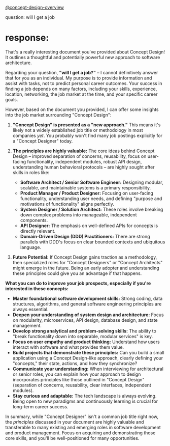 [@concept-design-overview](../background/concept-design-overview.md)

question: will I get a job
# response:

That's a really interesting document you've provided about Concept Design! It outlines a thoughtful and potentially powerful new approach to software architecture.

Regarding your question, **"will I get a job?"** – I cannot definitively answer that for you as an individual. My purpose is to provide information and assist with tasks, not to predict personal career outcomes. Your success in finding a job depends on many factors, including your skills, experience, location, networking, the job market at the time, and your specific career goals.

However, based on the document you provided, I can offer some insights into the job market surrounding "Concept Design":

1.  **"Concept Design" is presented as a "new approach."** This means it's likely not a widely established job title or methodology in most companies *yet*. You probably won't find many job postings explicitly for a "Concept Designer" today.

2.  **The principles are highly valuable:** The core ideas behind Concept Design – improved separation of concerns, reusability, focus on user-facing functionality, independent modules, robust API design, understanding human behavioral protocols – are highly sought after skills in roles like:
    *   **Software Architect / Senior Software Engineer:** Designing modular, scalable, and maintainable systems is a primary responsibility.
    *   **Product Manager / Product Designer:** Focusing on user-facing functionality, understanding user needs, and defining "purpose and motivations of functionality" aligns perfectly.
    *   **System Designer / Solution Architect:** These roles involve breaking down complex problems into manageable, independent components.
    *   **API Designer:** The emphasis on well-defined APIs for concepts is directly relevant.
    *   **Domain-Driven Design (DDD) Practitioners:** There are strong parallels with DDD's focus on clear bounded contexts and ubiquitous language.

3.  **Future Potential:** If Concept Design gains traction as a methodology, then specialized roles for "Concept Designers" or "Concept Architects" might emerge in the future. Being an early adopter and understanding these principles could give you an advantage if that happens.

**What you can do to improve your job prospects, especially if you're interested in these concepts:**

*   **Master foundational software development skills:** Strong coding, data structures, algorithms, and general software engineering principles are always essential.
*   **Deepen your understanding of system design and architecture:** Focus on modularity, microservices, API design, database design, and state management.
*   **Develop strong analytical and problem-solving skills:** The ability to "break functionality down into separable, modular services" is key.
*   **Focus on user empathy and product thinking:** Understand how users interact with software and what provides them value.
*   **Build projects that demonstrate these principles:** Can you build a small application using a Concept Design-like approach, clearly defining your "concepts," their state, actions, and how they synchronize?
*   **Communicate your understanding:** When interviewing for architectural or senior roles, you can explain how your approach to design incorporates principles like those outlined in "Concept Design" (separation of concerns, reusability, clear interfaces, independent modules).
*   **Stay curious and adaptable:** The tech landscape is always evolving. Being open to new paradigms and continuously learning is crucial for long-term career success.

In summary, while "Concept Designer" isn't a common job title right now, the *principles* discussed in your document are highly valuable and transferable to many existing and emerging roles in software development and product management. Focus on acquiring and demonstrating those core skills, and you'll be well-positioned for many opportunities.